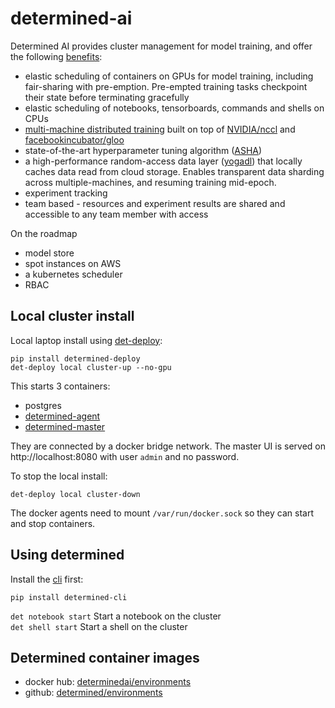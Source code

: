 # determined-ai

Determined AI provides cluster management for model training, and offer the following [benefits](https://docs.determined.ai/latest/topic-guides/benefits-of-determined.html):

* elastic scheduling of containers on GPUs for model training, including fair-sharing with pre-emption. Pre-empted training tasks checkpoint their state before terminating gracefully
* elastic scheduling of notebooks, tensorboards, commands and shells on CPUs
* [multi-machine distributed training](https://docs.determined.ai/latest/topic-guides/effective-distributed-training.html#effective-distributed-training) built on top of [NVIDIA/nccl](https://github.com/NVIDIA/nccl) and [facebookincubator/gloo](https://github.com/facebookincubator/gloo)
* state-of-the-art hyperparameter tuning algorithm ([ASHA](https://arxiv.org/abs/1810.05934))
* a high-performance random-access data layer ([yogadl](https://docs.determined.ai/latest/how-to/data-layer.html)) that locally caches data read from cloud storage. Enables transparent data sharding across multiple-machines, and resuming training mid-epoch.
* experiment tracking
* team based - resources and experiment results are shared and accessible to any team member with access

On the roadmap
* model store
* spot instances on AWS
* a kubernetes scheduler
* RBAC

## Local cluster install

Local laptop install using [det-deploy](https://docs.determined.ai/latest/how-to/installation/deploy.html):

```shell
pip install determined-deploy
det-deploy local cluster-up --no-gpu
```

This starts 3 containers:

* postgres
* [determined-agent](https://github.com/determined-ai/determined/tree/master/agent)
* [determined-master](https://github.com/determined-ai/determined/tree/master/master)

They are connected by a docker bridge network.
The master UI is served on http://localhost:8080 with user `admin` and no password.

To stop the local install:

```shell
det-deploy local cluster-down
```

The docker agents need to mount `/var/run/docker.sock` so they can start and stop containers.

## Using determined

Install the [cli](https://github.com/determined-ai/determined/tree/master/cli) first:

```shell
pip install determined-cli
```

`det notebook start` Start a notebook on the cluster  
`det shell start` Start a shell on the cluster

## Determined container images

* docker hub: [determinedai/environments](https://hub.docker.com/r/determinedai/environments/tags)
* github: [determined/environments](https://github.com/determined-ai/environments) 
